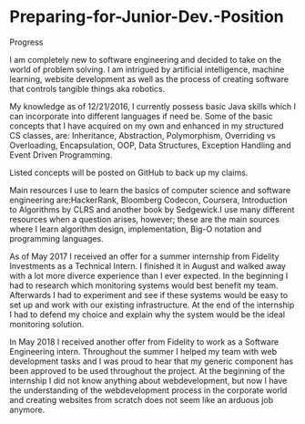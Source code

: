# Preparing-for-Junior-Dev.-Position
 Progress

I am completely new to software engineering and decided to take on the world of problem solving. I am intrigued by artificial intelligence, machine learning, website development as well as the process of creating software that controls tangible things aka robotics.

My knowledge as of 12/21/2016, I currently possess basic Java skills which I can incorporate into different languages if need be.
Some of the basic concepts that I have acquired on my own and enhanced in my structured CS classes, are: Inheritance, Abstraction, Polymorphism, Overriding vs Overloading, Encapsulation, OOP, Data Structures, Exception Handling and Event Driven Programming.

Listed concepts will be posted on GitHub to back up my claims.

Main resources I use to learn the basics of computer science and software engineering are:HackerRank, Bloomberg Codecon, Coursera, Introduction to Algorithms by CLRS and another book by Sedgewick.I use many different resources when a question arises, however; these are the main sources where I learn algorithm design, implementation, Big-O notation and programming languages.

As of May 2017 I received an offer for a summer internship from Fidelity Investments as a Technical Intern. I finished it in August and walked away with a lot more diverce experience than I ever expected. In the beginning I had to research which monitoring systems would best benefit my team. Afterwards I had to experiment and see if these systems would be easy to set up and work with our existing infrastructure. At the end of the internship I had to defend my choice and explain why the system would be the ideal monitoring solution.  

In May 2018 I received another offer from Fidelity to work as a Software Engineering intern. Throughout the summer I helped my team with web development tasks and I was proud to hear that my generic component has been approved to be used throughout the project. At the beginning of the internship I did not know anything about webdevelopment, but now I have the understanding of the webdevelopment process in the corporate world and creating websites from scratch does not seem like an arduous job anymore.
